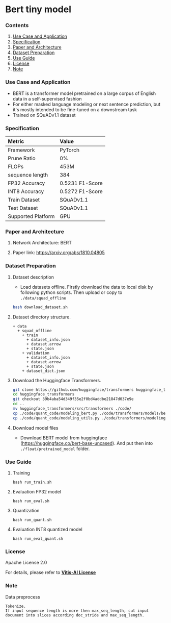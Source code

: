 # Bert tiny model


### Contents
1. [Use Case and Application](#Use-Case-and-Application)
2. [Specification](#Specification)
3. [Paper and Architecture](#Paper-and-Architecture)
4. [Dataset Preparation](#Dataset-Preparation)
5. [Use Guide](#Use-Guide)
6. [License](#License)
7. [Note](#Note)


### Use Case and Application

   - BERT is a transformer model pretrained on a large corpus of English data in a self-supervised fashion
   - For either masked language modeling or next sentence prediction, but it's mostly intended to be fine-tuned on a downstream task
   - Trained on SQuADv1.1 dataset
   
   
### Specification

| Metric             | Value                                   |
| :----------------- | :-------------------------------------- |
| Framework          | PyTorch                                 |
| Prune Ratio        | 0%                                      |
| FLOPs              | 453M                                    |
| sequence length    | 384                                     |
| FP32 Accuracy      | 0.5231 F1-Score                         |
| INT8 Accuracy      | 0.5272 F1-Score                         |
| Train Dataset      | SQuADv1.1                               |
| Test Dataset       | SQuADv1.1                               |
| Supported Platform | GPU                                     |
  

### Paper and Architecture 

1. Network Architecture: BERT
 
2. Paper link: https://arxiv.org/abs/1810.04805

  
### Dataset Preparation

1. Dataset description

    - Load datasets offline. Firstly download the data to local disk by following python scripts. Then upload or copy to `./data/squad_offline`
    ``` bash
    bash download_dataset.sh
    ```

2. Dataset directory structure.
   ```
   + data
     + squad_offline
       + train
         + dataset_info.json
         + dataset.arrow
         + state.json
       + validation
         + dataset_info.json
         + dataset.arrow
         + state.json
       + dataset_dict.json
    ```

3. Download the Huggingface Transformers.
    ``` bash
    git clone https://github.com/huggingface/transformers huggingface_transformers
    cd huggingface_transformers
    git checkout 39b4aba54d349f35e2f0bd4addbe21847d037e9e
    cd ..
    mv huggingface_transformers/src/transformers ./code/
    cp ./code/quant_code/modeling_bert.py ./code/transformers/models/bert/modeling_bert.py
    cp ./code/quant_code/modeling_utils.py ./code/transformers/modeling_utils.py
    ```

4. Download model files
    - Download BERT model from huggingface (https://huggingface.co/bert-base-uncased). And put then into `./float/pretrained_model` folder.


### Use Guide

1. Training
    ```shell
    bash run_train.sh
    ```

2. Evaluation FP32 model
    ```shell
    bash run_eval.sh
    ```

3. Quantization
    ```shell
    bash run_quant.sh
    ```

4. Evaluation INT8 quantized model
    ```shell
    bash run_eval_quant.sh
    ```

### License

Apache License 2.0

For details, please refer to **[Vitis-AI License](https://github.com/Xilinx/Vitis-AI/blob/master/LICENSE)**


### Note

Data preprocess
  ```
  Tokenize.
  If input sequence length is more then max_seq_length, cut input document into slices according doc_stride and max_seq_length.
  ```
  